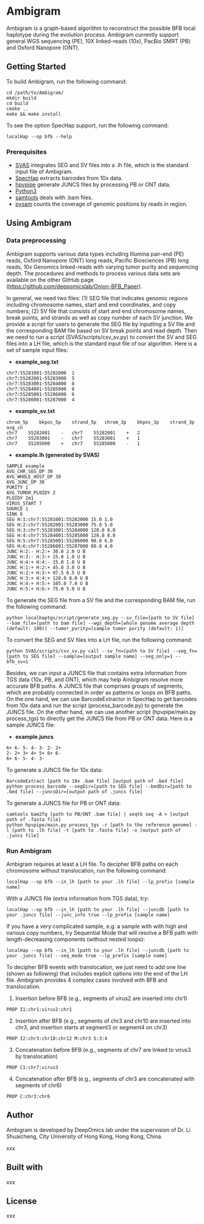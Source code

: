 # Ambigram

Ambigram is a graph-based algorithm to reconstruct the possible BFB local haplotype during the evolution process. Ambigram currently support general WGS sequencing (PE), 10X linked-reads (10x), PacBio SMRT (PB) and Oxford Nanopore (ONT).

## Getting Started

To build Ambigram, run the following command:

```
cd /path/to/Ambigram/
mkdir build
cd build
cmake ..
make && make install
```

To see the option SpecHap support, run the following command:

```
localHap --op bfb --help
```

### Prerequisites

- [SVAS](https://github.com/paprikachan/SVAS) integrates SEG and SV files into a .lh file, which is the standard input file of Ambigram.
- [SpecHap](https://github.com/deepomicslab/SpecHap) extracts barcodes from 10x data.
- [hpvpipe](https://github.com/panguangze/hpvpipe) generate JUNCS files by processing PB or ONT data.
- [Python3](https://www.python.org/downloads/)
- [samtools](https://github.com/samtools/samtools) deals with .bam files. 
- [pysam](https://pysam.readthedocs.io/en/latest/) counts the coverage of genomic positions by reads in region.

## Using Ambigram

### Data preprocessing

Ambigram supports various data types including Illumina pair-end (PE) reads, Oxford Nanopore (ONT) long reads, Pacific Biosciences (PB) long reads, 10x Genomics linked-reads with varying tumor purity and sequencing depth. The procedures and methods to process various data sets are available on the other GitHub page (https://github.com/deepomicslab/Onion-BFB_Paper). 

In general, we need two files: (1) SEG file that indicates genomic regions including chromosome names, start and end coordinates, and copy numbers; (2) SV file that consists of start and end chromosome names, break points, and strands as well as copy number of each SV junction. We provide a script for users to generate the SEG file by inputting a SV file and the corresponding BAM file based on SV break points and read depth. Then we need to run a script (SVAS/scripts/csv_sv.py) to convert the SV and SEG files into a LH file, which is the standard input file of our algorithm. Here is a set of sample input files:

* **example_seg.txt**

```
chr7:55281001-55282000	1
chr7:55282001-55283000	5
chr7:55283001-55284000	8
chr7:55284001-55285000	8
chr7:55285001-55286000	6
chr7:55286001-55287000	4
```

* **example_sv.txt**

```
chrom_5p	bkpos_5p	strand_5p	chrom_3p	bkpos_3p	strand_3p	avg_cn
chr7	55282001	-	chr7	55282001	+	2
chr7	55283001	-	chr7	55283001	+	1
chr7	55285000	+	chr7	55285000	-	1
```

* **example.lh (generated by SVAS)**

```
SAMPLE example
AVG_CHR_SEG_DP 30
AVG_WHOLE_HOST_DP 30
AVG_JUNC_DP 30
PURITY 1
AVG_TUMOR_PLOIDY 2
PLOIDY 2m1
VIRUS_START 7
SOURCE 1
SINK 6
SEG H:1:chr7:55281001:55282000 15.0 1.0
SEG H:2:chr7:55282001:55283000 75.0 5.0
SEG H:3:chr7:55283001:55284000 120.0 8.0
SEG H:4:chr7:55284001:55285000 120.0 8.0
SEG H:5:chr7:55285001:55286000 90.0 6.0
SEG H:6:chr7:55286001:55287000 60.0 4.0
JUNC H:2:- H:2:+ 30.0 2.0 U B
JUNC H:3:- H:3:+ 15.0 1.0 U B
JUNC H:4:+ H:4:- 15.0 1.0 U B
JUNC H:1:+ H:2:+ 45.0 3.0 U B
JUNC H:2:+ H:3:+ 97.5 6.5 U B
JUNC H:3:+ H:4:+ 120.0 8.0 U B
JUNC H:4:+ H:5:+ 105.0 7.0 U B
JUNC H:5:+ H:6:+ 75.0 5.0 U B
```

To generate the SEG file from a SV file and the corresponding BAM file, run the following command:

```
python localhaptgs/script/generate_seg.py --sv_file=[path to SV file] --bam_file=[path to bam file] --wgs_depth=[whole genome average depth (default: 100)] --tumor_purity=[sample tumor purity (default: 1)]
```

To convert the SEG and SV files into a LH file, run the following command:

```
python SVAS/scripts/csv_sv.py call --sv_fn=[path to SV file] --seg_fn=[path to SEG file] --sample=[output sample name] --seg_only=1 --bfb_sv=1
```

Besides, we can input a JUNCS file that contains extra information from TGS data (10x, PB, and ONT), which may help Ambigram resolve more accurate BFB paths. A JUNCS file that comprises groups of segments, which are probably connected in order as patterns or loops on BFB paths. On the one hand, we can use BarcodeExtractor in SpecHap to get barcodes from 10x data and run the script (process_barcode.py) to generate the JUNCS file. On the other hand, we can use another script (hpvpipe/main.py process_tgs) to directly get the JUNCS file from PB or ONT data. Here is a sample JUNCS file:

* **example.juncs**

```
6+ 6- 5- 4- 3- 2- 2+
2- 2+ 3+ 4+ 5+ 6+ 6-
6+ 6- 5- 4- 3-
```

To generate a JUNCS file for 10x data:

``` 
BarcodeExtract [path to 10x .bam file] [output path of .bed file]
python process_barcode --segDir=[path to SEG file] --bedDir=[path to .bed file] --juncsDir=[output path of .juncs file]
```

To generate a JUNCS file for PB or ONT data:

```
samtools bam2fq [path to PB/ONT .bam file] | seqtk seq -A > [output path of .fasta file]
python hpvpipe/main.py process_tgs -r [path to the reference genome] -l [path to .lh file] -t [path to .fasta file] -o [output path of .juncs file]
```

### Run Ambigram

Ambigram requires at least a LH file. To decipher BFB paths on each chromosome without translocation, run the following command:

``` 
localHap --op bfb --in_lh [path to your .lh file] --lp_prefix [sample name]
```

With a JUNCS file (extra information from TGS data), try:

``` 
localHap --op bfb --in_lh [path to your .lh file] --juncdb [path to your .juncs file] --junc_info true --lp_prefix [sample name]
```

If you have a very complicated sample, e.g. a sample with with high and various copy numbers, try Sequential Mode that will resolve a BFB path with length-decreasing components (without nested loops):

``` 
localHap --op bfb --in_lh [path to your .lh file] --juncdb [path to your .juncs file] --seq_mode true --lp_prefix [sample name]
```

To decipher BFB events with translocation, we just need to add one line (shown as following) that includes explicit options into the end of the LH file. Ambigram provides 4 complex cases involved with BFB and translocation. 

1. Insertion before BFB (e.g., segments of virus2 are inserted into chr1)

``` 
PROP I1:chr1:virus2:chr1
```

2. Insertion after BFB (e.g., segments of chr3 and chr10 are inserted into chr3, and insertion starts at segment3 or segment4 on chr3)

``` 
PROP I2:chr3:chr10:chr12 M:chr3 S:3:4
```

3. Concatenation before BFB (e.g., segments of chr7 are linked to virus3 by translocation)

``` 
PROP C1:chr7:virus3
```

4. Concatenation after BFB (e.g., segments of chr3 are concatenated with segments of chr6)

``` 
PROP C:chr3:chr6
```

## Author

Ambigram is developed by DeepOmics lab under the supervision of Dr. Li Shuaicheng, City University of Hong Kong, Hong Kong, China.

xxx

## Built with

xxx

## License

xxx